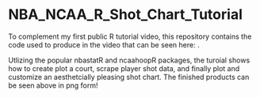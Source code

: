 # NBA_NCAA_R_Shot_Chart_Tutorial

To complement my first public R tutorial video, this repository contains the code used to produce in the video that can be seen here: . 

Utlizing the popular nbastatR and ncaahoopR packages, the turoial shows how to create plot a court, scrape player shot data, and finally plot and customize an aesthetcially pleasing shot chart. The finished products can be seen above in png form!

